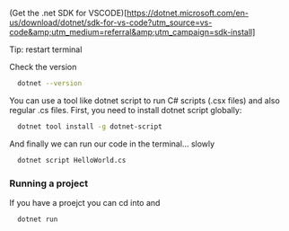 (Get the .net SDK for VSCODE)[https://dotnet.microsoft.com/en-us/download/dotnet/sdk-for-vs-code?utm_source=vs-code&amp;utm_medium=referral&amp;utm_campaign=sdk-install]

Tip: restart terminal

Check the version
```bash
  dotnet --version
```
You can use a tool like dotnet script to run C# scripts (.csx files) and also regular .cs files. First, you need to install dotnet script globally:

```bash
  dotnet tool install -g dotnet-script
```

And finally we can run our code in the terminal... slowly
```bash
  dotnet script HelloWorld.cs
```

### Running a project
If you have a proejct you can cd into and

```bash
  dotnet run
```